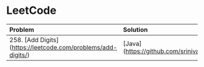 # LeetCode
| Problem | Solution |
| :--- | :--- |
| 258. [Add Digits] (https://leetcode.com/problems/add-digits/) | [Java] (https://github.com/srinivaskcg/LeetCode/blob/master/LeetCode/src/interview/practice/AddDigits.java) |

